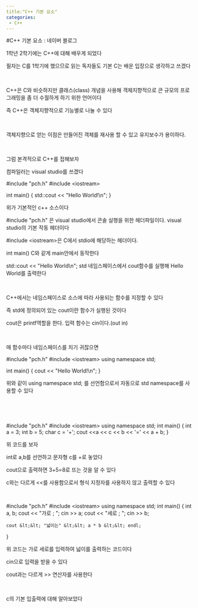 ```yaml
---
title:"C++ 기본 요소"
categories:
 - C++
---
```

#C++ 기본 요소 : 네이버 블로그
<div class="wrap_rabbit pcol2 _param(1) _postViewArea221662077506" id="post-view221662077506">
<!-- Rabbit HTML --><div class="se-viewer se-theme-default" lang="ko-KR">
<!-- SE_DOC_HEADER_END -->
<div class="se-main-container">
<div class="se-component se-text se-l-default" id="SE-bd6735d0-7674-47b9-a28c-83758dffa67b">
<div class="se-component-content">
<div class="se-section se-section-text se-l-default">
<div class="se-module se-module-text"><!-- SE-TEXT { --><p class="se-text-paragraph se-text-paragraph-align-" id="SE-a68e7fcb-dc95-4ce3-af4b-36c5a32230a7" style=""><span class="se-fs- se-ff-" id="SE-b88a9b02-9c2d-42f4-900a-51bccb0b5b6a" style="">1학년 2학기에는 C++에 대해 배우게 되었다</span></p><!-- } SE-TEXT --><!-- SE-TEXT { --><p class="se-text-paragraph se-text-paragraph-align-" id="SE-ec2e439b-a937-4c96-b398-ecc43b9aaa8f" style=""><span class="se-fs- se-ff-" id="SE-bff1eaa2-096c-48e8-9661-83958ccd3908" style="">필자는 C를 1학기에 했으므로 읽는 독자들도 기본 C는 배운 입장으로 생각하고 쓰겠다</span></p><!-- } SE-TEXT --><!-- SE-TEXT { --><p class="se-text-paragraph se-text-paragraph-align-" id="SE-88c0fac4-f8f0-4404-9a40-aa24e169886d" style=""><span class="se-fs- se-ff-" id="SE-1f0bd99d-d86f-45be-91f7-8b848712e67b" style="">​</span></p><!-- } SE-TEXT --><!-- SE-TEXT { --><p class="se-text-paragraph se-text-paragraph-align-" id="SE-eba24462-414c-4447-a539-9406310b43d2" style=""><span class="se-fs- se-ff-" id="SE-de810e27-9b2a-47c6-8c6f-e5a4afc82edf" style="">C++은 C와 비슷하지만 클래스(class) 개념을 사용해 객체지향적으로 큰 규모의 프로그래밍을 좀 더 수월하게 하기 위한 언어이다</span></p><!-- } SE-TEXT --><!-- SE-TEXT { --><p class="se-text-paragraph se-text-paragraph-align-" id="SE-31fa6e29-3c56-4c84-914e-dab00591cfe6" style=""><span class="se-fs- se-ff-" id="SE-7aad761e-51da-4d18-8cc2-b4cd96844ed4" style="">즉 C++은 객체지향적으로 기능별로 나눌 수 있다</span></p><!-- } SE-TEXT --><!-- SE-TEXT { --><p class="se-text-paragraph se-text-paragraph-align-" id="SE-4a624122-7ca7-4dc0-9dd6-7c94f411b44e" style=""><span class="se-fs- se-ff-" id="SE-68380f53-d38d-4180-b6f6-18e2b530c0b8" style="">​</span></p><!-- } SE-TEXT --><!-- SE-TEXT { --><p class="se-text-paragraph se-text-paragraph-align-" id="SE-7196b162-b362-4d7b-a375-a422d9bee851" style=""><span class="se-fs- se-ff-" id="SE-5bd0cd95-8981-4d6a-b9fe-f0fc91d189d9" style="">객체지향으로 얻는 이점은 만들어진 객체를 재사용 할 수 있고 유지보수가 용이하다.</span></p><!-- } SE-TEXT --><!-- SE-TEXT { --><p class="se-text-paragraph se-text-paragraph-align-" id="SE-69642bc1-0954-4417-a6e4-6cb5782d646f" style=""><span class="se-fs- se-ff-" id="SE-4891ae9e-570a-45f4-a9db-908db87a9713" style="">​</span></p><!-- } SE-TEXT --><!-- SE-TEXT { --><p class="se-text-paragraph se-text-paragraph-align-" id="SE-acc9fb5d-e225-48bb-b910-047a19f72716" style=""><span class="se-fs- se-ff-" id="SE-d2ace5f5-8297-4b1b-bf2a-8626bb7762a0" style="">그럼 본격적으로 C++를 접해보자</span></p><!-- } SE-TEXT --><!-- SE-TEXT { --><p class="se-text-paragraph se-text-paragraph-align-" id="SE-727dbb1c-a778-459a-9879-f6368eddb858" style=""><span class="se-fs- se-ff-" id="SE-8d7323d0-53c3-44d0-b20a-7f7fb91a248e" style="">컴파일러는 visual studio를 쓰겠다</span></p><!-- } SE-TEXT --></div>
</div>
</div>
</div> <div class="se-component se-code se-l-default" id="SE-e1c659cd-72d6-421e-a806-0064cfb40f4b">
<div class="se-component-content">
<div class="se-section se-section-code se-l-default">
<div class="se-module se-module-code se-fs-fs13">
<div class="se-code-source">
<div class="__se_code_view language-javascript">#include "pch.h"
#include &lt;iostream&gt;

int main()
{
    std::cout &lt;&lt; "Hello World!\n"; 
}</div>
</div>
</div>
</div>
</div>
<script class="__se_module_data" data-module='{"type":"v2_code", "id" : "SE-e1c659cd-72d6-421e-a806-0064cfb40f4b"}' type="text/data"></script>
</div> <div class="se-component se-text se-l-default" id="SE-fb648763-bae0-49cb-be2f-f713cdedb7c7">
<div class="se-component-content">
<div class="se-section se-section-text se-l-default">
<div class="se-module se-module-text"><!-- SE-TEXT { --><p class="se-text-paragraph se-text-paragraph-align-" id="SE-0d023599-a496-4b3a-bbb8-3eec91bf6f9d" style=""><span class="se-fs- se-ff-" id="SE-406e3df2-bc62-43d2-a526-f96c7458e3c1" style="">위가 기본적인 c++ 소스이다</span></p><!-- } SE-TEXT --><!-- SE-TEXT { --><p class="se-text-paragraph se-text-paragraph-align-" id="SE-63709ba5-3210-4350-a7af-40e234210844" style=""><span class="se-fs- se-ff-" id="SE-11d7ae0a-de2b-4bb4-ac89-ba9b674a35b7" style=""><span class="__se-hash-tag">#include</span> "pch.h" 은 visual studio에서 콘솔 실행을 위한 헤더파일이다. visual studio의 기본 작동 헤더이다</span></p><!-- } SE-TEXT --><!-- SE-TEXT { --><p class="se-text-paragraph se-text-paragraph-align-" id="SE-e4c98e7b-821b-4a26-a630-20906ad9440b" style=""><span class="se-fs- se-ff-" id="SE-294bf765-9542-4248-84d6-44e89eda1680" style=""><span class="__se-hash-tag">#include</span> &lt;iostream&gt;은 C에서 stdio에 해당하는 헤더이다.</span></p><!-- } SE-TEXT --><!-- SE-TEXT { --><p class="se-text-paragraph se-text-paragraph-align-" id="SE-dcfbe847-1514-4c1d-b48c-a99ee62d88cc" style=""><span class="se-fs- se-ff-" id="SE-def09508-3bce-4710-aee1-7693560a4a8e" style="">int main() C와 같게 main안에서 동작한다</span></p><!-- } SE-TEXT --><!-- SE-TEXT { --><p class="se-text-paragraph se-text-paragraph-align-" id="SE-a2fe0263-2422-4364-8ff1-d94d049eef59" style=""><span class="se-fs- se-ff-" id="SE-d1084111-74b4-4712-85f5-8f509799a140" style="">std::cout &lt;&lt; "Hello World\n"; std 네임스페이스에서 cout함수를 실행해 Hello World를 출력한다</span></p><!-- } SE-TEXT --><!-- SE-TEXT { --><p class="se-text-paragraph se-text-paragraph-align-" id="SE-dc5fe528-fc58-4b0b-b899-3e359a00d587" style=""><span class="se-fs- se-ff-" id="SE-615bf48a-efec-45ac-af42-dc39a4918455" style="">​</span></p><!-- } SE-TEXT --><!-- SE-TEXT { --><p class="se-text-paragraph se-text-paragraph-align-" id="SE-15e7994b-50ce-4cff-a6b2-da8adab24ebf" style=""><span class="se-fs- se-ff-" id="SE-e65873d9-bcdc-436c-bd10-4d0d38c1fb28" style="">C++에서는 네임스페이스로 소스에 따라 사용되는 함수를 지정할 수 있다</span></p><!-- } SE-TEXT --><!-- SE-TEXT { --><p class="se-text-paragraph se-text-paragraph-align-" id="SE-349b9bda-a551-4d55-84b7-e0dce2da884a" style=""><span class="se-fs- se-ff-" id="SE-6beff089-86c5-48d8-a894-9ede3e03df2c" style="">즉 std에 정의되어 있는 cout이란 함수가 실행된 것이다</span></p><!-- } SE-TEXT --><!-- SE-TEXT { --><p class="se-text-paragraph se-text-paragraph-align-" id="SE-0ac2f2a2-7ff8-44d6-958c-dbb0b7fc2960" style=""><span class="se-fs- se-ff-" id="SE-c682a58d-75b7-4406-aae3-62ee1b6ac171" style="">cout은 printf역할을 한다. 입력 함수는 cin이다.(out in)</span></p><!-- } SE-TEXT --><!-- SE-TEXT { --><p class="se-text-paragraph se-text-paragraph-align-" id="SE-6cc865b1-26bc-43c0-a74e-f6d1f4c60faa" style=""><span class="se-fs- se-ff-" id="SE-67e6d613-acde-4a09-abb1-23903791d82a" style="">​</span></p><!-- } SE-TEXT --><!-- SE-TEXT { --><p class="se-text-paragraph se-text-paragraph-align-" id="SE-8eab65fd-5054-4ff5-913b-35a3a8546771" style=""><span class="se-fs- se-ff-" id="SE-25c2be6c-a9f8-4509-997e-1476477067ce" style="">매 함수마다 네임스페이스를 치기 귀찮으면</span></p><!-- } SE-TEXT --></div>
</div>
</div>
</div> <div class="se-component se-code se-l-default" id="SE-92060bd8-f946-4995-a5eb-2145ea9ccca1">
<div class="se-component-content">
<div class="se-section se-section-code se-l-default">
<div class="se-module se-module-code se-fs-fs13">
<div class="se-code-source">
<div class="__se_code_view language-javascript">#include "pch.h"
#include &lt;iostream&gt;
using namespace std;

int main()
{
    cout &lt;&lt; "Hello World!\n"; 
}</div>
</div>
</div>
</div>
</div>
<script class="__se_module_data" data-module='{"type":"v2_code", "id" : "SE-92060bd8-f946-4995-a5eb-2145ea9ccca1"}' type="text/data"></script>
</div> <div class="se-component se-text se-l-default" id="SE-681196aa-b4ac-4307-9552-43c395624ba9">
<div class="se-component-content">
<div class="se-section se-section-text se-l-default">
<div class="se-module se-module-text"><!-- SE-TEXT { --><p class="se-text-paragraph se-text-paragraph-align-" id="SE-bc214882-b810-4815-8d51-da033f627130" style=""><span class="se-fs- se-ff-" id="SE-247eacc2-983c-44b5-80f1-107bdf11331d" style="">위와 같이 using namespace std; 를 선언함으로서 자동으로 std namespace를 사용할 수 있다</span></p><!-- } SE-TEXT --><!-- SE-TEXT { --><p class="se-text-paragraph se-text-paragraph-align-" id="SE-73931bb8-f78b-42b1-8ede-1bd3ebb4fbd5" style=""><span class="se-fs- se-ff-" id="SE-e801ff62-9aec-430a-9533-e853d78b320c" style="">​</span></p><!-- } SE-TEXT --><!-- SE-TEXT { --><p class="se-text-paragraph se-text-paragraph-align-" id="SE-2462ed18-3667-4c06-9a61-704893954827" style=""><span class="se-fs- se-ff-" id="SE-db18e258-a60e-45e2-99e5-723202766d3e" style="">​</span></p><!-- } SE-TEXT --></div>
</div>
</div>
</div> <div class="se-component se-code se-l-default" id="SE-155127af-2bbe-4a6f-a0cc-91ca8f4ecdf3">
<div class="se-component-content">
<div class="se-section se-section-code se-l-default">
<div class="se-module se-module-code se-fs-fs13">
<div class="se-code-source">
<div class="__se_code_view language-javascript">#include "pch.h"
#include &lt;iostream&gt;
using namespace std;
int main()
{
	int a = 3;
	int b = 5;
	char c = '+';
	cout &lt;&lt;a &lt;&lt; c &lt;&lt; b &lt;&lt; '=' &lt;&lt; a + b;
}</div>
</div>
</div>
</div>
</div>
<script class="__se_module_data" data-module='{"type":"v2_code", "id" : "SE-155127af-2bbe-4a6f-a0cc-91ca8f4ecdf3"}' type="text/data"></script>
</div> <div class="se-component se-text se-l-default" id="SE-ed2400a6-4daa-40e0-9c56-0b71c8d9765f">
<div class="se-component-content">
<div class="se-section se-section-text se-l-default">
<div class="se-module se-module-text"><!-- SE-TEXT { --><p class="se-text-paragraph se-text-paragraph-align-" id="SE-9221b15f-d2fa-49ca-b66b-3630bc902e16" style=""><span class="se-fs- se-ff-" id="SE-e066f9fa-800e-42b1-af64-10bbe1b53f81" style="">위 코드를 보자 </span></p><!-- } SE-TEXT --><!-- SE-TEXT { --><p class="se-text-paragraph se-text-paragraph-align-" id="SE-1ecc531c-0ad0-49b5-b5e5-e4902383e9d5" style=""><span class="se-fs- se-ff-" id="SE-b6d919d5-1758-46ef-b85f-e7c3c83ef632" style="">int로 a,b를 선언하고 문자형 c를 +로 놓았다</span></p><!-- } SE-TEXT --><!-- SE-TEXT { --><p class="se-text-paragraph se-text-paragraph-align-" id="SE-c13cc008-9e4f-4e9d-856b-459c9491d608" style=""><span class="se-fs- se-ff-" id="SE-07ef10ae-b16e-4c03-bac5-d56d32b6b1af" style="">cout으로 출력하면 3+5=8로 뜨는 것을 알 수 있다</span></p><!-- } SE-TEXT --><!-- SE-TEXT { --><p class="se-text-paragraph se-text-paragraph-align-" id="SE-0c7d10fb-1a04-4ab9-8215-a275ec375eb5" style=""><span class="se-fs- se-ff-" id="SE-e765d382-d957-4d78-8733-5b217e9eb7a8" style="">c와는 다르게 &lt;&lt;를 사용함으로서 형식 지정자를 사용하지 않고 출력할 수 있다</span></p><!-- } SE-TEXT --><!-- SE-TEXT { --><p class="se-text-paragraph se-text-paragraph-align-" id="SE-1a3a03dd-28a3-488d-90b9-508c83c0c22c" style=""><span class="se-fs- se-ff-" id="SE-a7a6dbf7-ae5d-43c8-b12f-1ca72239430e" style="">​</span></p><!-- } SE-TEXT --></div>
</div>
</div>
</div> <div class="se-component se-code se-l-default" id="SE-97ddb3b4-af97-42fb-af40-077b60878628">
<div class="se-component-content">
<div class="se-section se-section-code se-l-default">
<div class="se-module se-module-code se-fs-fs13">
<div class="se-code-source">
<div class="__se_code_view language-javascript">#include "pch.h"
#include &lt;iostream&gt;
using namespace std;
int main()
{
	int a, b;
	cout &lt;&lt; "가로 ; ";
	cin &gt;&gt; a;
	cout &lt;&lt; "세로 ; ";
	cin &gt;&gt; b;

	cout &lt;&lt; "넓이는" &lt;&lt; a * b &lt;&lt; endl;
}</div>
</div>
</div>
</div>
</div>
<script class="__se_module_data" data-module='{"type":"v2_code", "id" : "SE-97ddb3b4-af97-42fb-af40-077b60878628"}' type="text/data"></script>
</div> <div class="se-component se-text se-l-default" id="SE-6ce11ccd-2740-4596-9c9e-87d2c7676e79">
<div class="se-component-content">
<div class="se-section se-section-text se-l-default">
<div class="se-module se-module-text"><!-- SE-TEXT { --><p class="se-text-paragraph se-text-paragraph-align-" id="SE-4987332a-2dca-434e-af63-365f4c922544" style=""><span class="se-fs- se-ff-" id="SE-735d80c5-addf-47e0-b9bd-3fc86783e1b6" style="">위 코드는 가로 세로를 입력하여 넓이를 출력하는 코드이다</span></p><!-- } SE-TEXT --><!-- SE-TEXT { --><p class="se-text-paragraph se-text-paragraph-align-" id="SE-c982840d-4d29-475a-ae4e-36e26cc211d9" style=""><span class="se-fs- se-ff-" id="SE-20ddf128-ed69-490e-b715-e2e53bb1be39" style="">cin으로 입력을 받을 수 있다</span></p><!-- } SE-TEXT --><!-- SE-TEXT { --><p class="se-text-paragraph se-text-paragraph-align-" id="SE-9f186b81-6bc5-4ebc-86d0-763a6be2e82d" style=""><span class="se-fs- se-ff-" id="SE-ecb61b14-fb20-4923-aee5-271b3b4f94a8" style="">cout과는 다르게 &gt;&gt; 연산자를 사용한다</span></p><!-- } SE-TEXT --><!-- SE-TEXT { --><p class="se-text-paragraph se-text-paragraph-align-" id="SE-021bd8a5-c17f-4b19-9bdf-af565f982dc9" style=""><span class="se-fs- se-ff-" id="SE-79eb4dfe-3383-4d4c-bdc7-2587197f7bc2" style="">​</span></p><!-- } SE-TEXT --><!-- SE-TEXT { --><p class="se-text-paragraph se-text-paragraph-align-" id="SE-99c19091-d6ab-4e47-9fa4-dbda0b52423c" style=""><span class="se-fs- se-ff-" id="SE-32b441d4-9468-418f-a955-a182ac7ed278" style="">c의 기본 입출력에 대해 알아보았다</span></p><!-- } SE-TEXT --></div>
</div>
</div>
</div> </div>
</div>
</div>